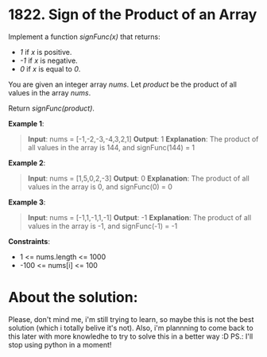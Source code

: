 # 1822. Sign of the Product of an Array

Implement a function _signFunc(x)_ that returns:

- _1_ if _x_ is positive.
- _-1_ if _x_ is negative.
- _0_ if _x_ is equal to _0_.

You are given an integer array _nums_. Let _product_ be the product of all values in the array _nums_.

Return _signFunc(product)_.

 

__Example 1__:
> __Input__: nums = [-1,-2,-3,-4,3,2,1]
> __Output__: 1
> __Explanation__: The product of all values in the array is 144, and signFunc(144) = 1

__Example 2__:
> __Input__: nums = [1,5,0,2,-3]
> __Output__: 0
> __Explanation__: The product of all values in the array is 0, and signFunc(0) = 0

__Example 3__:
> __Input__: nums = [-1,1,-1,1,-1]
> __Output__: -1
> __Explanation__: The product of all values in the array is -1, and signFunc(-1) = -1

 

__Constraints__:
- 1 <= nums.length <= 1000
- -100 <= nums[i] <= 100

# About the solution:
Please, don't mind me, i'm still trying to learn, so maybe this is not the best solution (which i totally belive it's not). Also, i'm plannning to come back to this later with more knowledhe to try to solve this in a better way :D
PS.: I'll stop using python in a moment!